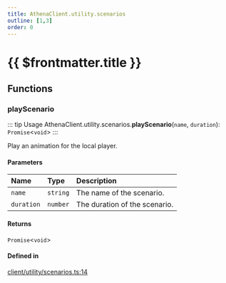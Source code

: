 ```yaml
---
title: AthenaClient.utility.scenarios
outline: [1,3]
order: 0
---
```


# {{ $frontmatter.title }}


## Functions

### playScenario

::: tip Usage
AthenaClient.utility.scenarios.**playScenario**(`name`, `duration`): `Promise`<`void`\>
:::

Play an animation for the local player.

#### Parameters

| Name | Type | Description |
| :------ | :------ | :------ |
| `name` | `string` | The name of the scenario. |
| `duration` | `number` | The duration of the scenario. |

#### Returns

`Promise`<`void`\>

#### Defined in

[client/utility/scenarios.ts:14](https://github.com/Stuyk/altv-athena/blob/128b8a7/src/core/client/utility/scenarios.ts#L14)
